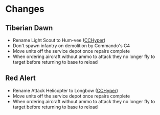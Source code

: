 # Changes

## Tiberian Dawn

- Rename Light Scout to Hum-vee ([CCHyper](https://steamcommunity.com/sharedfiles/filedetails/?id=2111122737))
- Don't spawn infantry on demolition by Commando's C4
- Move units off the service depot once repairs complete 
- When ordering aircraft without ammo to attack they no longer fly to target before returning to base to reload

## Red Alert

- Rename Attack Helicopter to Longbow ([CCHyper](https://steamcommunity.com/sharedfiles/filedetails/?id=2111124854))
- Move units off the service depot once repairs complete 
- When ordering aircraft without ammo to attack they no longer fly to target before returning to base to reload
